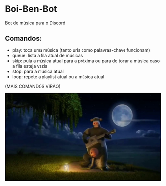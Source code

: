 # Boi-Ben-Bot
Bot de música para o Discord

## Comandos:
- play: toca uma música (tanto urls como palavras-chave funcionam)
- queue: lista a fila atual de músicas
- skip: pula a música atual para a próxima ou para de tocar a música caso a fila esteja vazia
- stop: para a música atual
- loop: repete a playlist atual ou a música atual

(MAIS COMANDOS VIRÃO)

![MarineGEO circle logo](images/boiben.png "BoiBen.png")
